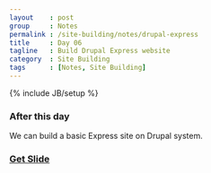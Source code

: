 ```yaml
---
layout    : post
group     : Notes
permalink : /site-building/notes/drupal-express
title     : Day 06
tagline   : Build Drupal Express website
category  : Site Building
tags      : [Notes, Site Building]
---
```

{% include JB/setup %}

### After this day

We can build a basic Express site on Drupal system.

### [Get Slide](https://docs.google.com/a/vietcoop.com/presentation/d/1wKAnq-ZePQIShjEZJx08GJqdNfp0Ct4UbgRfLlCz-M4/present#slide=id.p)
